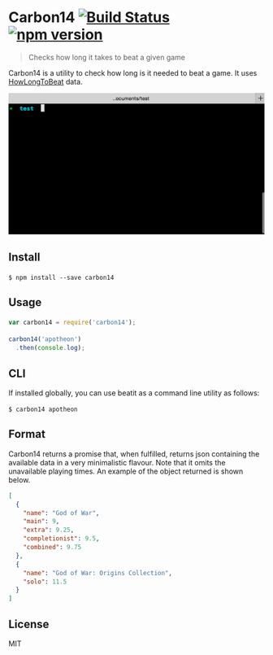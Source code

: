 # Carbon14 [![Build Status](https://travis-ci.org/brenolf/carbon14.svg)](https://travis-ci.org/brenolf/carbon14) [![npm version](https://badge.fury.io/js/carbon14.svg)](http://badge.fury.io/js/carbon14)
> Checks how long it takes to beat a given game

Carbon14 is a utility to check how long is it needed to beat a game. It uses [HowLongToBeat](http://howlongtobeat.com/) data.

![Carbon14](https://raw.githubusercontent.com/brenolf/carbon14/master/preview.gif "Carbon14")

## Install

`$ npm install --save carbon14`

## Usage

```js
var carbon14 = require('carbon14');

carbon14('apotheon')
  .then(console.log);
```

## CLI

If installed globally, you can use beatit as a command line utility as follows:

`$ carbon14 apotheon`

## Format

Carbon14 returns a promise that, when fulfilled, returns json containing the available data in a very minimalistic flavour. Note that it omits the unavailable playing times. An example of the object returned is shown below.

```json
[
  {
    "name": "God of War",
    "main": 9,
    "extra": 9.25,
    "completionist": 9.5,
    "combined": 9.75
  },
  {
    "name": "God of War: Origins Collection",
    "solo": 11.5
  }
]
```

## License

MIT
